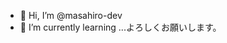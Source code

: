- 👋 Hi, I’m @masahiro-dev
- 🌱 I’m currently learning ...よろしくお願いします。


<!---
masahiro-dev/masahiro-dev is a ✨ special ✨ repository because its `README.md` (this file) appears on your GitHub profile.
You can click the Preview link to take a look at your changes.
--->
